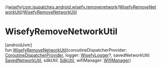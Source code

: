 //[wisefy](../../../index.md)/[com.isupatches.android.wisefy.removenetwork](../index.md)/[WisefyRemoveNetworkUtil](index.md)/[WisefyRemoveNetworkUtil](-wisefy-remove-network-util.md)

# WisefyRemoveNetworkUtil

[androidJvm]\
fun [WisefyRemoveNetworkUtil](-wisefy-remove-network-util.md)(coroutineDispatcherProvider: [CoroutineDispatcherProvider](../../com.isupatches.android.wisefy.util.coroutines/-coroutine-dispatcher-provider/index.md), logger: [WisefyLogger](../../com.isupatches.android.wisefy.shared.logging/-wisefy-logger/index.md)?, savedNetworkUtil: [SavedNetworkUtil](../../com.isupatches.android.wisefy.savednetworks/-saved-network-util/index.md), sdkUtil: [SdkUtil](../../com.isupatches.android.wisefy.util/-sdk-util/index.md), wifiManager: [WifiManager](https://developer.android.com/reference/kotlin/android/net/wifi/WifiManager.html))
